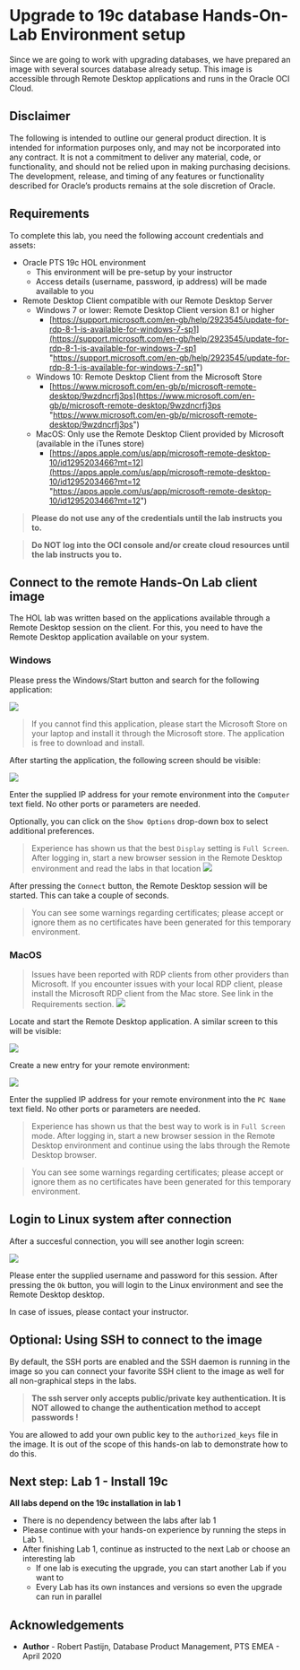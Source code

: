 # Upgrade to 19c database Hands-On-Lab Environment setup #

Since we are going to work with upgrading databases, we have prepared an image with several sources database already setup. This image is accessible through Remote Desktop applications and runs in the Oracle OCI Cloud. 

## Disclaimer ##
The following is intended to outline our general product direction. It is intended for information purposes only, and may not be incorporated into any contract. It is not a commitment to deliver any material, code, or functionality, and should not be relied upon in making purchasing decisions. The development, release, and timing of any features or functionality described for Oracle’s products remains at the sole discretion of Oracle.

## Requirements ##

To complete this lab, you need the following account credentials and assets:

- Oracle PTS 19c HOL environment
	- This environment will be pre-setup by your instructor
	- Access details (username, password, ip address) will be made available to you
- Remote Desktop Client compatible with our Remote Desktop Server
	- Windows 7 or lower: Remote Desktop Client version 8.1 or higher
		- [https://support.microsoft.com/en-gb/help/2923545/update-for-rdp-8-1-is-available-for-windows-7-sp1](https://support.microsoft.com/en-gb/help/2923545/update-for-rdp-8-1-is-available-for-windows-7-sp1 "https://support.microsoft.com/en-gb/help/2923545/update-for-rdp-8-1-is-available-for-windows-7-sp1")
	- Windows 10: Remote Desktop Client from the Microsoft Store
		- [https://www.microsoft.com/en-gb/p/microsoft-remote-desktop/9wzdncrfj3ps](https://www.microsoft.com/en-gb/p/microsoft-remote-desktop/9wzdncrfj3ps "https://www.microsoft.com/en-gb/p/microsoft-remote-desktop/9wzdncrfj3ps")
	- MacOS: Only use the Remote Desktop Client provided by Microsoft (available in the iTunes store)
		- [https://apps.apple.com/us/app/microsoft-remote-desktop-10/id1295203466?mt=12](https://apps.apple.com/us/app/microsoft-remote-desktop-10/id1295203466?mt=12 "https://apps.apple.com/us/app/microsoft-remote-desktop-10/id1295203466?mt=12")


> **Please do not use any of the credentials until the lab instructs you to.**

> **Do NOT log into the OCI console and/or create cloud resources until the lab instructs you to.**

## Connect to the remote Hands-On Lab client image ##

The HOL lab was written based on the applications available through a Remote Desktop session on the client. For this, you need to have the Remote Desktop application available on your system.

### Windows ###

Please press the Windows/Start button and search for the following application:

![](./images/01-RDPapp.png)

> If you cannot find this application, please start the Microsoft Store on your laptop and install it through the Microsoft store. The application is free to download and install.

After starting the application, the following screen should be visible:

![](./images/02-RDPLogin.png)

Enter the supplied IP address for your remote environment into the `Computer` text field. No other ports or parameters are needed.

Optionally, you can click on the `Show Options` drop-down box to select additional preferences. 

>Experience has shown us that the best `Display` setting is `Full Screen`. After logging in, start a new browser session in the Remote Desktop environment and read the labs in that location
![](./images/03-RDPScreen.png)

After pressing the `Connect` button, the Remote Desktop session will be started. This can take a couple of seconds. 

>You can see some warnings regarding certificates; please accept or ignore them as no certificates have been generated for this temporary environment.
>[](./images/04-RDPTrust.png)

### MacOS ###

> Issues have been reported with RDP clients from other providers than Microsoft. If you encounter issues with your local RDP client, please install the Microsoft RDP client from the Mac store. See link in the Requirements section.
> ![](./images/06-MAC-store.png)

Locate and start the Remote Desktop application. A similar screen to this will be visible:

![](./images/08-MAC-RDPscreen.png)

Create a new entry for your remote environment:

![](./images/09-MAC-Details.png)

Enter the supplied IP address for your remote environment into the `PC Name` text field. No other ports or parameters are needed.

>Experience has shown us that the best way to work is in `Full Screen` mode. After logging in, start a new browser session in the Remote Desktop environment and continue using the labs through the Remote Desktop browser.

>You can see some warnings regarding certificates; please accept or ignore them as no certificates have been generated for this temporary environment.

## Login to Linux system after connection ##

After a succesful connection, you will see another login screen:

![](./images/05-RDPxRDP.png)

Please enter the supplied username and password for this session. After pressing the `Ok` button, you will login to the Linux environment and see the Remote Desktop desktop.

In case of issues, please contact your instructor.

## Optional: Using SSH to connect to the image ##

By default, the SSH ports are enabled and the SSH daemon is running in the image so you can connect your favorite SSH client to the image as well for all non-graphical steps in the labs.

> **The ssh server only accepts public/private key authentication. 
> It is NOT allowed to change the authentication method to accept passwords !**

You are allowed to add your own public key to the `authorized_keys` file in the image. It is out of the scope of this hands-on lab to demonstrate how to do this. 

## Next step: Lab 1 - Install 19c ##

**All labs depend on the 19c installation in lab 1**

- There is no dependency between the labs after lab 1
- Please continue with your hands-on experience by running the steps in Lab 1.
- After finishing Lab 1, continue as instructed to the next Lab or choose an interesting lab
	- If one lab is executing the upgrade, you can start another Lab if you want to
	- Every Lab has its own instances and versions so even the upgrade can run in parallel

## Acknowledgements ##

- **Author** - Robert Pastijn, Database Product Management, PTS EMEA - April 2020




